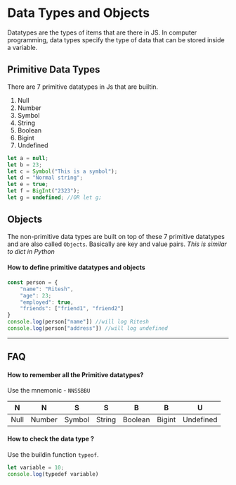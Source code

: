 # Data Types and Objects

Datatypes are the types of items that are there in JS.
In computer programming, data types specify the type of data that can be stored inside a variable.

## Primitive Data Types

There are 7 primitive datatypes in Js that are builtin.
1. Null
1. Number
1. Symbol
1. String
1. Boolean
1. Bigint
1. Undefined

```javascript
let a = null;
let b = 23;
let c = Symbol("This is a symbol");
let d = "Normal string";
let e = true;
let f = BigInt("2323");
let g = undefined; //OR let g;
```

## Objects

The non-primitive data types are built on top of these 7 primitive datatypes and are also called `Objects`.
Basically are key and value pairs.
*This is similar to dict in Python*

#### How to define primitive datatypes and objects
```javascript
const person = {
    "name": "Ritesh",
    "age": 23;
    "employed": true,
    "friends": ["friend1", "friend2"] 
}
console.log(person["name"]) //will log Ritesh
console.log(person["address"]) //will log undefined
```

---



## FAQ

#### How to remember all the Primitive datatypes?
Use the mnemonic - `NNSSBBU`

|  N   |   N    |   S    |   S    |    B    |   B    |     U     |
| :--: | :----: | :----: | :----: | :-----: | :----: | :-------: |
| Null | Number | Symbol | String | Boolean | Bigint | Undefined |


#### How to check the data type ?
Use the buildin function `typeof`.

```javascript
let variable = 10;
console.log(typedef variable)
```
